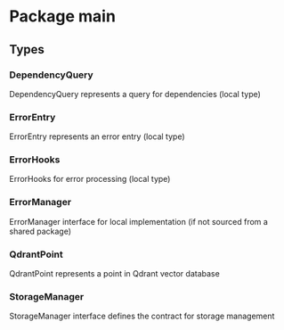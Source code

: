 # Package main

## Types

### DependencyQuery

DependencyQuery represents a query for dependencies (local type)


### ErrorEntry

ErrorEntry represents an error entry (local type)


### ErrorHooks

ErrorHooks for error processing (local type)


### ErrorManager

ErrorManager interface for local implementation (if not sourced from a shared package)


### QdrantPoint

QdrantPoint represents a point in Qdrant vector database


### StorageManager

StorageManager interface defines the contract for storage management


